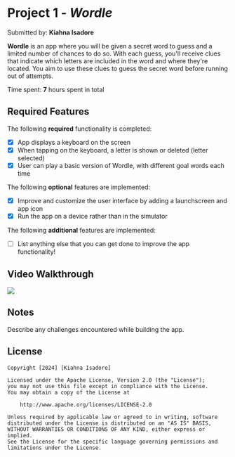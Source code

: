 # Project 1 - *Wordle*

Submitted by: **Kiahna Isadore**

**Wordle** is an app where you will be given a secret word to guess and a limited number of chances to do so. With each guess, you'll receive clues that indicate which letters are included in the word and where they're located. You aim to use these clues to guess the secret word before running out of attempts. 

Time spent: **7** hours spent in total

## Required Features

The following **required** functionality is completed:

- [X] App displays a keyboard on the screen
- [X] When tapping on the keyboard, a letter is shown or deleted (letter selected)
- [X] User can play a basic version of Wordle, with different goal words each time

The following **optional** features are implemented:

- [X] Improve and customize the user interface by adding a launchscreen and app icon
- [X] Run the app on a device rather than in the simulator

The following **additional** features are implemented:

- [ ] List anything else that you can get done to improve the app functionality!

## Video Walkthrough

<div>
    <a href="https://www.loom.com/share/6274f998fdb2434ba0d90b244222b237">
    </a>
    <a href="https://www.loom.com/share/6274f998fdb2434ba0d90b244222b237">
      <img style="max-width:300px;" src="https://cdn.loom.com/sessions/thumbnails/6274f998fdb2434ba0d90b244222b237-1708985994622-with-play.gif">
    </a>
  </div>


## Notes

Describe any challenges encountered while building the app.

## License

    Copyright [2024] [Kiahna Isadore]

    Licensed under the Apache License, Version 2.0 (the "License");
    you may not use this file except in compliance with the License.
    You may obtain a copy of the License at

        http://www.apache.org/licenses/LICENSE-2.0

    Unless required by applicable law or agreed to in writing, software
    distributed under the License is distributed on an "AS IS" BASIS,
    WITHOUT WARRANTIES OR CONDITIONS OF ANY KIND, either express or implied.
    See the License for the specific language governing permissions and
    limitations under the License.
